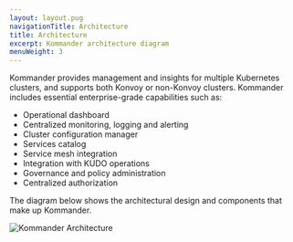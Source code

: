 ```yaml
---
layout: layout.pug
navigationTitle: Architecture
title: Architecture
excerpt: Kommander architecture diagram
menuWeight: 3
---
```


Kommander provides management and insights for multiple Kubernetes clusters, and supports both Konvoy or non-Konvoy clusters. Kommander includes essential enterprise-grade capabilities such as:

- Operational dashboard
- Centralized monitoring, logging and alerting
- Cluster configuration manager
- Services catalog
- Service mesh integration
- Integration with KUDO operations
- Governance and policy administration
- Centralized authorization

The diagram below shows the architectural design and components that make up Kommander.

![Kommander Architecture](/ksphere/kommander/img/Kommander_architecture.png)

